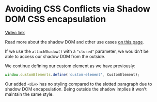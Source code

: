 # Avoiding CSS Conflicts via Shadow DOM CSS encapsulation

[Video link](https://egghead.io/lessons/html-5-avoiding-css-conflicts-via-shadow-dom-css-encapsulation)

<TimeStamp start="0:05" end="0:13">

Read more about the shadow DOM and other use cases [on this page](https://developer.mozilla.org/en-US/docs/Web/Web_Components/Using_shadow_DOM).

</TimeStamp>

<TimeStamp start="0:38" end="0:45">

If we use the `attachShadow()` with a `"closed"` parameter, we wouldn't be able to access our shadow DOM from the outside.

</TimeStamp>

<TimeStamp start="0:49" end="0:56">

We continue defining our custom element as we have previously:

```jsx
window.customElements.define('custom-element', CustomElement);
```

</TimeStamp>

<TimeStamp start="1:18" end="1:27">

Our added `<div>` has no styling compared to the slotted paragraph due to shadow DOM encapsulation. Being outside the shadow implies it won't maintain the same style.

</TimeStamp>
